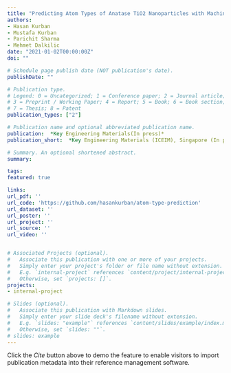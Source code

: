 ```yaml
---
title: "Predicting Atom Types of Anatase TiO2 Nanoparticles with Machine Learning"
authors:
- Hasan Kurban
- Mustafa Kurban
- Parichit Sharma
- Mehmet Dalkilic
date: "2021-01-02T00:00:00Z"
doi: ""

# Schedule page publish date (NOT publication's date).
publishDate: ""

# Publication type.
# Legend: 0 = Uncategorized; 1 = Conference paper; 2 = Journal article;
# 3 = Preprint / Working Paper; 4 = Report; 5 = Book; 6 = Book section;
# 7 = Thesis; 8 = Patent
publication_types: ["2"]

# Publication name and optional abbreviated publication name.
publication:  *Key Engineering Materials(In press)*
publication_short:  *Key Engineering Materials (ICEIM), Singapore (In press)*

# Summary. An optional shortened abstract.
summary:

tags:
featured: true

links:
url_pdf: ''
url_code: 'https://github.com/hasankurban/atom-type-prediction'
url_dataset: ''
url_poster: ''
url_project: ''
url_source: ''
url_video: ''


# Associated Projects (optional).
#   Associate this publication with one or more of your projects.
#   Simply enter your project's folder or file name without extension.
#   E.g. `internal-project` references `content/project/internal-project/index.md`.
#   Otherwise, set `projects: []`.
projects:
- internal-project

# Slides (optional).
#   Associate this publication with Markdown slides.
#   Simply enter your slide deck's filename without extension.
#   E.g. `slides: "example"` references `content/slides/example/index.md`.
#   Otherwise, set `slides: ""`.
# slides: example
---
```



Click the *Cite* button above to demo the feature to enable visitors to import publication metadata into their reference management software.
